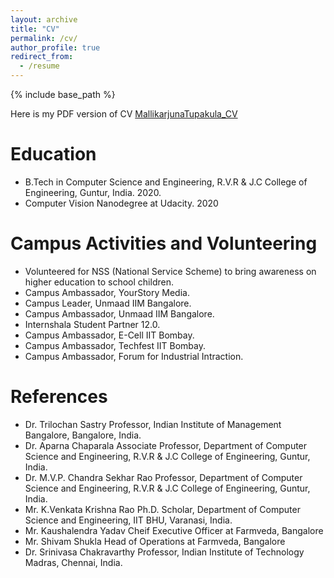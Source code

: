 ```yaml
---
layout: archive
title: "CV"
permalink: /cv/
author_profile: true
redirect_from:
  - /resume
---
```


{% include base_path %}

Here is my PDF version of CV <a href="MallikarjunaTupakula_CV.pdf" target="_blank">MallikarjunaTupakula_CV</a>

Education
======
* B.Tech in Computer Science and Engineering, R.V.R & J.C College of Engineering, Guntur, India. 2020.
* Computer Vision Nanodegree at Udacity. 2020

Campus Activities and Volunteering 
======
* Volunteered for NSS (National Service Scheme) to bring awareness on higher education to school children.
* Campus Ambassador, YourStory Media.
* Campus Leader, Unmaad IIM Bangalore.
* Campus Ambassador, Unmaad IIM Bangalore.
* Internshala Student Partner 12.0. 
* Campus Ambassador, E-Cell IIT Bombay.
* Campus Ambassador, Techfest IIT Bombay.
* Campus Ambassador, Forum for Industrial Intraction.

References 
======
* Dr. Trilochan Sastry
  Professor, Indian Institute of Management Bangalore, Bangalore, India.
* Dr. Aparna Chaparala
  Associate Professor, Department of Computer Science and Engineering, R.V.R & J.C College of Engineering, Guntur, India. 
* Dr. M.V.P. Chandra Sekhar Rao
  Professor, Department of Computer Science and Engineering, R.V.R & J.C College of Engineering, Guntur, India.
* Mr. K.Venkata Krishna Rao
  Ph.D. Scholar, Department of Computer Science and Engineering, IIT BHU, Varanasi, India.
* Mr. Kaushalendra Yadav
  Cheif Executive Officer at Farmveda, Bangalore
* Mr. Shivam Shukla
  Head of Operations at Farmveda, Bangalore
* Dr. Srinivasa Chakravarthy 
  Professor, Indian Institute of Technology Madras, Chennai, India.
